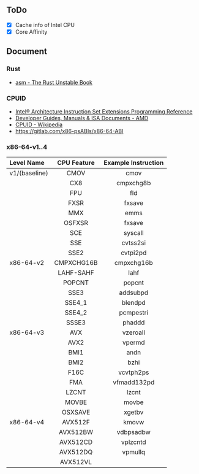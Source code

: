 ## ToDo

 * [x] Cache info of Intel CPU 
 * [x] Core Affinity

## Document
### Rust
 * [asm - The Rust Unstable Book](https://doc.rust-lang.org/beta/unstable-book/library-features/asm.html)
### CPUID
 * [Intel® Architecture Instruction Set Extensions Programming Reference](https://software.intel.com/content/www/us/en/develop/download/intel-architecture-instruction-set-extensions-programming-reference.html)
 * [Developer Guides, Manuals & ISA Documents - AMD](https://developer.amd.com/resources/developer-guides-manuals/)
 * [CPUID - Wikipedia](https://en.wikipedia.org/wiki/CPUID)
 * <https://gitlab.com/x86-psABIs/x86-64-ABI>

### x86-64-v1..4

| Level Name | CPU Feature | Example Instruction |
| :-- | :--: | :--: |
| v1/(baseline) | CMOV  | cmov |
|               | CX8   | cmpxchg8b |
|               | FPU   | fld |
|               | FXSR  | fxsave |
|               | MMX   | emms |
|               | OSFXSR | fxsave |
|               | SCE | syscall |
|               | SSE | cvtss2si |
|               | SSE2 | cvtpi2pd |
| x86-64-v2     | CMPXCHG16B    | cmpxchg16b |
|               | LAHF-SAHF     | lahf |
|               | POPCNT        | popcnt |
|               | SSE3          | addsubpd |
|               | SSE4_1        | blendpd |
|               | SSE4_2        | pcmpestri |
|               | SSSE3         | phaddd |
| x86-64-v3     | AVX       | vzeroall |
|               | AVX2      | vpermd |
|               | BMI1      | andn |
|               | BMI2      | bzhi |
|               | F16C      | vcvtph2ps |
|               | FMA       | vfmadd132pd |
|               | LZCNT     | lzcnt |
|               | MOVBE     | movbe |
|               | OSXSAVE   | xgetbv |
| x86-64-v4     | AVX512F   | kmovw |
|               | AVX512BW  | vdbpsadbw |
|               | AVX512CD  | vplzcntd |
|               | AVX512DQ  | vpmullq |
|               | AVX512VL  | |
